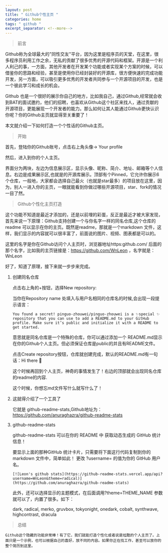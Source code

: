 ```yaml
---
layout: post
title: " Github个性主页 "
categories: home
tags: " github "
excerpt_separator: <!--more-->
---
```


> 前言

  Github称为全球最大的"同性交友"平台，因为这里是程序员的天堂，在这里，很多程序员利用工作之余，无私的贡献了很多优秀的开源代码和框架。开源是一个利人利己的事，一方面，其他开发者在开发某个功能或者实现某个方案的时候，可以借鉴你的思路和经验，甚至是使用你已经封装好的开源库，很方便快速的完成功能开发，另一方面，可以吸引更多优秀的开发者共同参与一个开源项目的开发，也是一个彼此学习和成长的机会。

  Github 也是一个很好的展示你自己的地方，比如我自己，通过Github,经常就会收到BAT的面试邀约，他们的招聘，也喜欢从Github这个社区来找人，通过贡献的开源项目，更能展现一个开发者的能力。那么如何让其人能通过Github更快认识你呢？你的Github主页就显得至关重要了！

  本文就介绍一下如何打造一个个性话的Github主页。
 
<!--more-->

> 开始

首先，登陆你的Github账号，点击右上角头像-> Your profile

然后，进入到你的个人主页。

界面分为两块，左边为信息展示区，显示头像、昵称、简介、地址、邮箱等个人信息。右边是成果展示区,也就是的开源库展示。顶部有个Pinned，它允许你展示6个仓库，一般地，大家都会选择自己最火（也就是star最多）的项目放在这里，因为，别人一进入你的主页，一眼就能看到你做过哪些开源项目，star、fork的情况一目了然。

> Github个性化主页打造

这个功能不知道是最近才添加的，还是以前埋的彩蛋，反正是最近才被大家发现，首先来说一下原理：Github支持创建一个与你名字一样的同名仓库,这个仓库的readme 可以显示在你的主页。既然是readme，那就是一个markdown 文件，这样，我们显示的内容就可以很丰富了，前面说的图片、视频、图表都是可以的。

这里的名字是你在Github访问个人主页时，浏览器地址https:github.com/ 后面的那个名字，比如我的主页链接是：https://github.com/WnLeon ，名字就是：WnLeon

好了，知道了原理，接下来就一步步来完成。

1. 创建同名仓库

    点击右上角的+按钮，选择New repository:

    当你在Repository name 处填入与用户名相同的仓库名的时候,会出现一段提示语言：

    ```
    You found a secret! pinguo-zhouwei/pinguo-zhouwei is a ✨special ✨ repository that you can use to add a README.md to your GitHub profile. Make sure it’s public and initialize it with a README to get started.
    ```

    意思就是同名仓库是一个特殊的仓库，你可以通过添加一个 README.md显示在你的Github个人主页。但必须保证仓库是public的并且有README文件。

    点击Create repository按钮，仓库就创建完成，默认的README.md有一句话：Hi there 👋

    这个时候再回到个人主页，神奇的事情发生了！右边的顶部就会出现同名仓库的readme的内容.

    这个时候，你想忘md文件写什么就写什么了！

2. 这就得介绍了一个工具了

    它就是 github-readme-stats,Github地址为：https://github.com/anuraghazra/github-readme-stats

3. github-readme-stats

   github-readme-stats 可以在你的 README 中 获取动态生成的 GitHub 统计信息！

   要显示上面的那种GitHub 统计卡片，只需要将下面这行代码复制到你的 markdown 文件中，简单如此！ 更改 ?username= 的值为你的 GitHub 用户名。

   `
   [![Leon's github stats](https://github-readme-stats.vercel.app/api?username=WnLeon&theme=radical)](https://github.com/anuraghazra/github-readme-stats)
    `

    此外，还可以选择显示的主题模式，在后面调用?theme=THEME_NAME 参数就可以了，内置了很多。如下：

    dark, radical, merko, gruvbox, tokyonight, onedark, cobalt, synthwave, highcontrast, dracula

> 总结

    Github这个隐藏的功能非常棒！有了它，我们就能打造个性化或者说是炫酷的个人主页了。上面只是一个示例，也可以根据自己的喜好，放不同的内容。如果你正在找工作，甚至可以放你的整个简历到这里。